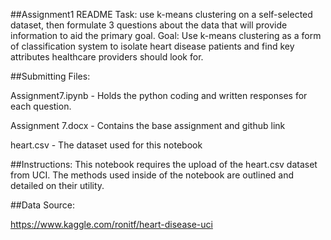 ##Assignment1 README
Task: use k-means clustering on a self-selected dataset, then formulate 3 questions about the data that will provide information to aid the primary goal.
Goal: Use k-means clustering as a form of classification system to isolate heart disease patients and find key attributes healthcare providers should look for.

##Submitting Files:

Assignment7.ipynb - Holds the python coding and written responses for each question.

Assignment 7.docx - Contains the base assignment and github link

heart.csv - The dataset used for this notebook 


##Instructions:
This notebook requires the upload of the heart.csv dataset from UCI. The methods used inside of the notebook are outlined and detailed on their utility.

##Data Source:

https://www.kaggle.com/ronitf/heart-disease-uci
